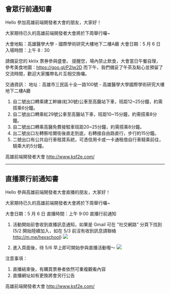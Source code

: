 
## 會眾行前通知書
Hello 參加高雄前端開發者大會的朋友，大家好！

大家期待已久的高雄前端開發者大會將於下周舉行囉~

大會地點：高雄醫學大學 - 國際學術研究大樓地下二樓A廳
大會日期：5 月 6 日
入場時間：上午 8 : 30

請備妥您的 kktix 票券參與盛會。
提醒您，場內禁止飲食，大會當日午餐自理，參考美食地圖：https://goo.gl/P2lw2D
而下午，我們備妥了午茶及點心並預留了交流時間，歡迎大家攜帶名片互相交換囉。

交通資訊：
地址：高雄市三民區十全一路100號 - 高雄醫學大學國際學術研究大樓地下二樓A廳
1. 自二號出口轉乘建工幹線(紅30號)公車至高醫站下車，班距12~25分鐘，約需搭乘6分鐘。
2. 自二號出口轉乘紅29號公車至高醫站下車，班距10~15分鐘，約需搭乘8分鐘。
3. 自二號出口轉乘高醫免費接駁車班距20~25分鐘，約需搭乘8分鐘。
4. 出二號出口左轉察哈爾街後直走到底，右轉接自由路直行，步行約15分鐘。
5. 二號出口有公共自行車租賃系統，可憑信用卡或一卡通租借自行車騎乘前往，騎乘大約5分鐘。

高雄前端開發者大會
http://www.ksf2e.com/

---

## 直播票行前通知書
Hello 參與高雄前端開發者大會直播的朋友，大家好！

大家期待已久的高雄前端開發者大會將於下周舉行囉~

大會日期：5 月 6 日
直播時間：上午 9:00
直播行前通知


1. 活動開始前會收到直播訊息通知，如果是 Gmail 可在 “社交網路” 分頁下找到
  (5/2 開始陸續加入，如在 5/3 前沒有收到訊息請聯絡 http://m.me/hexschool)
![](https://d2mxuefqeaa7sj.cloudfront.net/s_1E6E7F28A45D07EDCA2D6815311BC2A1A70C64533D9A409CB77C790602C9E79D_1493688209264_+2017-05-02+9.22.55.png)

2. 進入頁面後，待 5/6 早上即可開始參與直播活動喔～
![](https://d2mxuefqeaa7sj.cloudfront.net/s_1E6E7F28A45D07EDCA2D6815311BC2A1A70C64533D9A409CB77C790602C9E79D_1493688377354_+2017-05-02+8.50.59.png)


注意事項：

1. 直播結束後，有購買票券者依然可重複觀看內容
2. 直播網址如有更換將會另行公告

高雄前端開發者大會
http://www.ksf2e.com/

